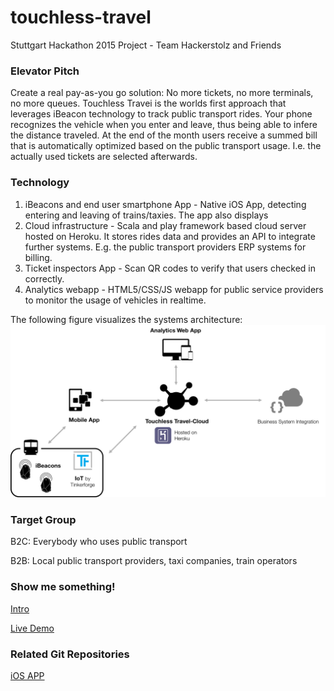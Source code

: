 # touchless-travel
Stuttgart Hackathon 2015 Project - Team Hackerstolz and Friends

### Elevator Pitch
Create a real pay-as-you go solution: No more tickets, no more terminals, no more queues.
Touchless Travei is the worlds first approach that leverages iBeacon technology to track public transport rides. Your phone recognizes the vehicle when you enter and leave, thus being able to infere the distance traveled.
At the end of the month users receive a summed bill that is automatically optimized based on the 
public transport usage. I.e. the actually used tickets are selected afterwards.

### Technology 

1. iBeacons and end user smartphone App - Native iOS App, detecting entering and leaving of trains/taxies. The app also displays 
2. Cloud infrastructure - Scala and play framework based cloud server hosted on Heroku. It stores rides data and provides an API to integrate further systems. E.g. the public transport providers ERP systems for billing.
3. Ticket inspectors App - Scan QR codes to verify that users checked in correctly.
4. Analytics webapp - HTML5/CSS/JS webapp for public service providers to monitor the usage of vehicles in realtime.

The following figure visualizes the systems architecture:
![architecture](/readme_images/architecture.png)

### Target Group

B2C: Everybody who uses public transport

B2B: Local public transport providers, taxi companies, train operators


### Show me something!

[Intro](https://touchless-travel.herokuapp.com/webapp/intro.html)

[Live Demo](https://touchless-travel.herokuapp.com/webapp/index.html)


### Related Git Repositories

[iOS APP](https://github.com/settl/TouchlessTravelApp)


